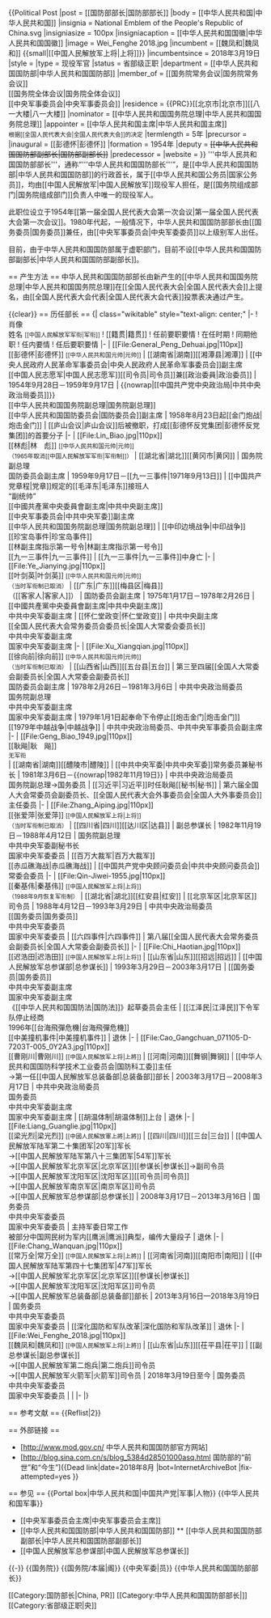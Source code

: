 {{Political Post
|post = [[国防部部长|国防部部长]]
|body = [[中华人民共和国|中华人民共和国]]
|insignia = National Emblem of the People's Republic of China.svg
|insigniasize = 100px
|insigniacaption = [[中华人民共和国国徽|中华人民共和国国徽]]
|image = Wei_Fenghe 2018.jpg
|incumbent = [[魏凤和|魏凤和]] {{small|[[中国人民解放军上将|上将]]}}
|incumbentsince = 2018年3月19日
|style = 
|type = 现役军官
|status = 省部级正职
|department       = [[中华人民共和国国防部|中华人民共和国国防部]]
|member_of        = [[国务院常务会议|国务院常务会议]]<br />[[国务院全体会议|国务院全体会议]]<br />[[中央军事委员会|中央军事委员会]]
|residence = {{PRC}}[[北京市|北京市]][[八一大楼|八一大楼]]
|nominator = [[中华人民共和国国务院总理|中华人民共和国国务院总理]]
|appointer = [[中华人民共和国主席|中华人民共和国主席]]<br /><small>根据[[全国人民代表大会|全国人民代表大会]]的决定</small>
|termlength = 5年
|precursor  = 
|inaugural = [[彭德怀|彭德怀]]
|formation = 1954年
|deputy = <del>[[中华人民共和国国防部副部长|国防部副部长]]</del>
|predecessor = 
|website = 
}}
'''中华人民共和国国防部部长'''，通称“'''中华人民共和国国防部长'''”，是[[中华人民共和国国防部|中华人民共和国国防部]]的行政首长，属于[[中华人民共和国公务员|国家公务员]]，均由[[中国人民解放军|中国人民解放军]]现役军人担任，是[[国务院组成部门|国务院组成部门]]负责人中唯一的现役军人。

此职位设立于1954年[[第一届全国人民代表大会第一次会议|第一届全国人民代表大会第一次会议]]。1980年代起，一般情况下，中华人民共和国国防部部长由[[国务委员|国务委员]]兼任，由[[中央军事委员会|中央军委委员]]以上级别军人出任。

目前，由于中华人民共和国国防部属于虚职部门，目前不设[[中华人民共和国国防部副部长|中华人民共和国国防部副部长]]。

== 产生方法 ==
中华人民共和国国防部部长由新产生的[[中华人民共和国国务院总理|中华人民共和国国务院总理]]在[[全国人民代表大会|全国人民代表大会]]上提名，由[[全国人民代表大会代表|全国人民代表大会代表]]投票表决通过产生。

{{clear}}
== 历任部长 ==
{| class="wikitable" style="text-align: center;"
|- 
! 肖像<br />姓名 <small>[[中国人民解放军军衔|军衔]]</small>
! [[籍贯|籍贯]]
! 任前要职要情
! 在任时期
! 同期他职
! 任内要情
! 任后要职要情
|-
| [[File:General_Peng_Dehuai.jpg|110px]]<br />[[彭德怀|彭德怀]] <small>[[中华人民共和国元帅|元帅]]</small>
| [[湖南省|湖南]][[湘潭县|湘潭]]
| [[中央人民政府人民革命军事委员会|中央人民政府人民革命军事委员会]]副主席<br />[[中国人民志愿军|中国人民志愿军]][[司令员|司令员]]兼[[政治委員|政治委员]]
| 1954年9月28日－1959年9月17日
| {{nowrap|[[中国共产党中央政治局|中共中央政治局委员]]}}<br />[[中华人民共和国国务院副总理|国务院副总理]]<br />[[中华人民共和国国防委员会|国防委员会]]副主席
| 1958年8月23日起[[金门炮战|炮击金门]]
| [[庐山会议|庐山会议]]后被撤职，打成[[彭德怀反党集团|彭德怀反党集团]]的首要分子
|-
| [[File:Lin_Biao.jpg|110px]]<br />[[林彪|林　彪]] <small>[[中华人民共和国元帅|元帅]]<br />（1965年取消[[中国人民解放军军衔|军衔制]]）</small>
| [[湖北省|湖北]][[黄冈市|黄冈]]
| 国务院副总理<br />国防委员会副主席
| 1959年9月17日－[[九一三事件|1971年9月13日]]
| [[中国共产党章程|党章]]规定的[[毛泽东|毛泽东]]接班人<br />“副统帅”<br />[[中國共產黨中央委員會副主席|中共中央副主席]]<br />[[中央军事委员会|中共中央军委]]副主席<br />[[中华人民共和国国务院副总理|国务院副总理]]
| [[中印边境战争|中印战争]]<br />[[珍宝岛事件|珍宝岛事件]]<br />[[林副主席指示第一号令|林副主席指示第一号令]]<br />[[九一三事件|九一三事件]]
| [[九一三事件|九一三事件]]中身亡
|-
| [[File:Ye_Jianying.jpg|110px]]<br />[[叶剑英|叶剑英]] <small>[[中华人民共和国元帅|元帅]]<br />（当时军衔制已取消）</small>
| [[广东|广东]][[梅县区|梅县]]<br />（[[客家人|客家人]]）
| 国防委员会副主席
| 1975年1月17日－1978年2月26日
| [[中國共產黨中央委員會副主席|中共中央副主席]]<br />中共中央军委副主席
| [[怀仁堂政变|怀仁堂政变]]
| 中共中央副主席<br />[[全国人民代表大会常务委员会委员长|全国人大常委会委员长]]<br />中共中央军委副主席<br />国家中央军委副主席
|-
| [[File:Xu_Xiangqian.jpg|110px]]<br />[[徐向前|徐向前]] <small>[[中华人民共和国元帅|元帅]]<br />（当时军衔制已取消）</small>
| [[山西省|山西]][[五台县|五台]]
| 第三至四届[[全国人大常委会副委员长|全国人大常委会副委员长]]<br />国防委员会副主席
| 1978年2月26日－1981年3月6日
| 中共中央政治局委员<br />国务院副总理<br />中共中央军委副主席<br />国家中央军委副主席
| 1979年1月1日起奉命下令停止[[炮击金门|炮击金门]]<br />[[1979年中越战争|中越战争]]
| 中共中央政治局委员、中共中央军事委员会副主席
|-
| [[File:Geng_Biao_1949.jpg|110px]]<br />[[耿飚|耿　飚]]<br /><small>无军衔<br /></small>
| [[湖南省|湖南]][[醴陵市|醴陵]]
| [[中共中央军委|中共中央军委]]常务委员兼秘书长
| 1981年3月6日－{{nowrap|1982年11月19日}}
| 中共中央政治局委员<br />国务院副总理→国务委员
| [[习近平|习近平]]时任耿飚[[秘书|秘书]] 
| 第六届全国人大会常委员会副委员长、[[全国人民代表大会外事委员会|全国人大外事委员会]]主任委员
|-
| [[File:Zhang_Aiping.jpg|110px]]<br />[[张爱萍|张爱萍]] <small>[[中国人民解放军上将|上将]]<br />（当时军衔制已取消）</small>
| [[四川省|四川]][[达川区|达县]]
| 副总参谋长
| 1982年11月19日－1988年4月12日
| 国务院副总理<br />中共中央军委副秘书长<br />国家中央军委委员
| [[百万大裁军|百万大裁军]]<br />[[赤瓜礁海战|赤瓜礁海战]]
| [[中国共产党中央顾问委员会|中共中央顾问委员会]]常委会委员
|-
| [[File:Qin-Jiwei-1955.jpg|110px]]<br />[[秦基伟|秦基伟]] <small>[[中国人民解放军上将|上将]]<br />（1988年9月恢复军衔制）</small>
| [[湖北省|湖北]][[红安县|红安]]
| [[北京军区|北京军区]]司令员
| 1988年4月12日－1993年3月29日
| 中共中央政治局委员<br />[[国务委员|国务委员]]<br />中共中央军委委员<br />国家中央军委委员
| [[六四事件|六四事件]]
| 第八届[[全国人民代表大会常务委员会副委员长|全国人大常委会副委员长]]
|-
| [[File:Chi_Haotian.jpg|110px]]<br />[[迟浩田|迟浩田]] <small>[[中国人民解放军上将|上将]]</small>
| [[山东省|山东]][[招远|招远]]
| [[中国人民解放军总参谋部|总参谋长]]
| 1993年3月29日－2003年3月17日
| [[国务委员|国务委员]]<br />中共中央军委副主席<br />国家中央军委副主席<br />《[[中华人民共和国国防法|国防法]]》起草委员会主任
| [[江泽民|江泽民]]下令军队停止经商<br />1996年[[台海飛彈危機|台海飛彈危機]]<br />[[中美撞机事件|中美撞机事件]]
| 退休
|-
| [[File:Cao_Gangchuan_071105-D-7203T-005_0Y2A3.jpg|110px]]<br />[[曹刚川|曹刚川]] <small>[[中国人民解放军上将|上將]]</small>
| [[河南|河南]][[舞钢|舞钢]]
| [[中华人民共和国国防科学技术工业委员会|国防科工委]]主任<br />→第一任[[中国人民解放军总装备部|总装备部]]部长
| 2003年3月17日－2008年3月17日
| 中共中央政治局委员<br />国务委员<br />中共中央军委副主席<br />国家中央军委副主席
| [[胡温体制|胡温体制]]上台
| 退休
|-
| [[File:Liang_Guanglie.jpg|110px]]<br />[[梁光烈|梁光烈]] <small>[[中國人民解放軍上將|上將]]</small>
| [[四川|四川]][[三台|三台]]
| [[中国人民解放军陆军第二十集团军|20军]]军长<br />→[[中国人民解放军陆军第八十三集团军|54军]]军长<br />→[[中国人民解放军北京军区|北京军区]][[参谋长|参谋长]]→副司令员<br />→[[中国人民解放军沈阳军区|沈阳军区]][[司令员|司令员]]<br />→[[中国人民解放军南京军区|南京军区]]司令员<br />→[[中国人民解放军总参谋部|总参谋长]]
| 2008年3月17日－2013年3月16日
| 国务委员<br />中共中央军委委员<br />国家中央军委委员
| 主持军委日常工作<br />被部分中国网民树为军内[[鹰派|鹰派]]典型，编传大量段子
| 退休
|-
| [[File:Chang_Wanquan.jpg|110px]]<br />[[常万全|常万全]] <small>[[中国人民解放军上将|上將]]</small>
| [[河南省|河南]][[南阳市|南阳]]
| [[中国人民解放军陆军第四十七集团军|47军]]军长<br />→[[中国人民解放军北京军区|北京军区]][[参谋长|参谋长]]<br />→[[中国人民解放军沈阳军区|沈阳军区]]司令员<br />→[[中国人民解放军总装备部|总装备部]]部长
| 2013年3月16日—2018年3月19日
| 国务委员<br />中共中央军委委员<br />国家中央军委委员
| [[深化国防和军队改革|深化国防和军队改革]]
| 退休
|-
| [[File:Wei_Fenghe_2018.jpg|110px]]<br />[[魏凤和|魏凤和]] <small>[[中国人民解放军上将|上將]]</small>
| [[山东省|山东]][[茌平县|茌平]]
| [[副总参谋长|副总参谋长]]<br />→[[中国人民解放军第二炮兵|第二炮兵]]司令员<br />→[[中国人民解放军火箭军|火箭军]]司令员
| 2018年3月19日至今
| 国务委员<br />中共中央军委委员<br />国家中央军委委员
| 
|
|-
|}

== 参考文献 ==
{{Reflist|2}}

== 外部链接 ==
* [http://www.mod.gov.cn/  中华人民共和国国防部官方网站]
* [http://blog.sina.com.cn/s/blog_5384d28501000asq.html  国防部的“前世”和“今生”]{{Dead link|date=2018年8月 |bot=InternetArchiveBot |fix-attempted=yes }}

== 参见 ==
{{Portal box|中华人民共和国|中国共产党|军事|人物}}
{{中华人民共和国军事}}
* [[中央军事委员会主席|中央军事委员会主席]]
* [[中华人民共和国国防部|中华人民共和国国防部]]
** [[中华人民共和国国防部副部长|中华人民共和国国防部副部长]]
* [[中国人民解放军总参谋部|中国人民解放军总参谋长]]

{{-}}
{{国务院}}
{{国务院/本届|阁}}
{{中央军委|员}}
{{中华人民共和国国防部部长}}

[[Category:国防部长|China, PR]]
[[Category:中华人民共和国国防部部长|]]
[[Category:省部级正职|央]]